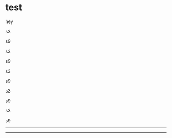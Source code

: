 [comment]: MENU (zz)
# test
hey

[comment]: BOTTOM  (zz)
<div class="w3-container w3-bottom">
    <div class="w3-row">
        <div class="w3-col s3 w3-green">
            <p>s3</p>
        </div>
        <div class="w3-col s9 w3-dark-grey">
            <p>s9</p>
        </div>
    </div>
    <div class="w3-row">
        <div class="w3-col s3 w3-green">
            <p>s3</p>
        </div>
        <div class="w3-col s9 w3-dark-grey">
            <p>s9</p>
        </div>
    </div>
    <div class="w3-row">
        <div class="w3-col s3 w3-green">
            <p>s3</p>
        </div>
        <div class="w3-col s9 w3-dark-grey">
            <p>s9</p>
        </div>
    </div>
    <div class="w3-row">
        <div class="w3-col s3 w3-green">
            <p>s3</p>
        </div>
        <div class="w3-col s9 w3-dark-grey">
            <p>s9</p>
        </div>
    </div>
    <div class="w3-row">
        <div class="w3-col s3 w3-green">
            <p>s3</p>
        </div>
        <div class="w3-col s9 w3-dark-grey">
            <p>s9</p>
        </div>
    </div>
</div>

[comment]: CSS (not show in Page)
<hr>
<meta name="viewport" content="width=device-width, initial-scale=1">
<link rel="stylesheet" href="css/w3.css">

[comment]: JS (not show in Page)
<hr>
<script src="https://ajax.googleapis.com/ajax/libs/jquery/3.4.0/jquery.min.js"></script>
<script src="js/app.js"></script>



